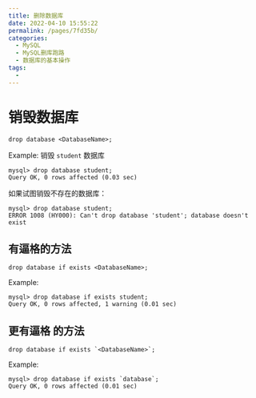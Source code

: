 ```yaml
---
title: 删除数据库
date: 2022-04-10 15:55:22
permalink: /pages/7fd35b/
categories:
  - MySQL
  - MySQL删库跑路
  - 数据库的基本操作
tags:
  - 
---
```

# 销毁数据库

```mysql
drop database <DatabaseName>;
```



Example: 销毁 `student` 数据库

```mysql
mysql> drop database student;
Query OK, 0 rows affected (0.03 sec)
```



如果试图销毁不存在的数据库：

```mysql
mysql> drop database student;
ERROR 1008 (HY000): Can't drop database 'student'; database doesn't exist
```



## 有逼格的方法

```mysql
drop database if exists <DatabaseName>;
```

Example:

```mysql
mysql> drop database if exists student;
Query OK, 0 rows affected, 1 warning (0.01 sec)
```



## 更有逼格 的方法

```mysql
drop database if exists `<DatabaseName>`;
```

Example:

```mysql
mysql> drop database if exists `database`;
Query OK, 0 rows affected (0.01 sec)
```

